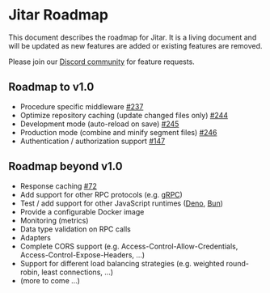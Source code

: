 
# Jitar Roadmap

This document describes the roadmap for Jitar. It is a living document and will be updated as new features are added or existing features are removed.

Please join our [Discord community](https://discord.gg/Bqwy8azp5R) for feature requests.

## Roadmap to v1.0

* Procedure specific middleware [#237](https://github.com/MaskingTechnology/jitar/issues/237)
* Optimize repository caching (update changed files only) [#244](https://github.com/MaskingTechnology/jitar/issues/244)
* Development mode (auto-reload on save) [#245](https://github.com/MaskingTechnology/jitar/issues/245)
* Production mode (combine and minify segment files) [#246](https://github.com/MaskingTechnology/jitar/issues/246)
* Authentication / authorization support [#147](https://github.com/MaskingTechnology/jitar/issues/147)

## Roadmap beyond v1.0

* Response caching [#72](https://github.com/MaskingTechnology/jitar/issues/72)
* Add support for other RPC protocols (e.g. [gRPC](https://grpc.io/))
* Test / add support for other JavaScript runtimes ([Deno](https://deno.land/), [Bun](https://bun.sh/))
* Provide a configurable Docker image
* Monitoring (metrics)
* Data type validation on RPC calls
* Adapters
* Complete CORS support (e.g. Access-Control-Allow-Credentials, Access-Control-Expose-Headers, ...)
* Support for different load balancing strategies (e.g. weighted round-robin, least connections, ...)
* (more to come ...)
